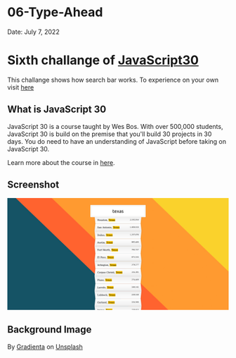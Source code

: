 # 06-Type-Ahead

Date: July 7, 2022

# Sixth challange of [JavaScript30](https://javascript30.com/)

This challange shows how search bar works. To experience on your own visit [here](https://rohit-saini7.github.io/06-Type-Ahead/)

## What is JavaScript 30

JavaScript 30 is a course taught by Wes Bos. With over 500,000 students, JavaScript 30 is build on the premise that you'll build 30 projects in 30 days. You do need to have an understanding of JavaScript before taking on JavaScript 30.

Learn more about the course in [here](https://javascript30.com/).

## Screenshot

![Screenshot](./assets/screenshot.png)

## Background Image

By [Gradienta](https://unsplash.com/@gradienta) on [Unsplash](https://unsplash.com/s/photos/abstract-wallpaper)
